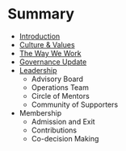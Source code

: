 # Summary

* [Introduction](README.md)
* [Culture & Values](culture-and-values.md)
* [The Way We Work](the-way-we-work.md)
* [Governance Update](governance-update.md)
* [Leadership](leadership.md)
  * Advisory Board
  * Operations Team
  * Circle of Mentors
  * Community of Supporters
* Membership
  * Admission and Exit
  * Contributions
  * Co-decision Making

